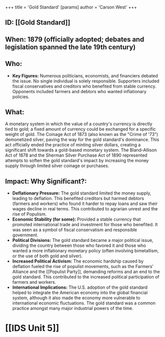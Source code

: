 +++
 title = 'Gold Standard'
[params]
	author = 'Carson West'
+++
## ID: [[Gold Standard]]

## When: 1879 (officially adopted; debates and legislation spanned the late 19th century)

## Who: 
* **Key Figures:**  Numerous politicians, economists, and financiers debated the issue.  No single individual is solely responsible.  Supporters included fiscal conservatives and creditors who benefited from stable currency. Opponents included farmers and debtors who wanted inflationary policies.

## What: 
A monetary system in which the value of a country's currency is directly tied to gold; a fixed amount of currency could be exchanged for a specific weight of gold. The Coinage Act of 1873 (also known as the "Crime of '73") demonetized silver, paving the way for the gold standard's dominance.  This act officially ended the practice of minting silver dollars, creating a significant shift towards a gold-based monetary system. The Bland-Allison Act of 1878 and the Sherman Silver Purchase Act of 1890 represented attempts to soften the gold standard's impact by increasing the money supply through limited silver coinage or purchases.

## Impact: Why Significant?:
* **Deflationary Pressure:** The gold standard limited the money supply, leading to deflation. This benefited creditors but harmed debtors (farmers and workers) who found it harder to repay loans and saw their wages decline in real terms. This contributed to agrarian unrest and the rise of Populism.
* **Economic Stability (for some):**  Provided a stable currency that promoted international trade and investment for those who benefited. It was seen as a symbol of fiscal conservatism and responsible government.
* **Political Divisions:** The gold standard became a major political issue, dividing the country between those who favored it and those who wanted a more inflationary monetary policy (often involving bimetallism, or the use of both gold and silver).
* **Increased Political Activism:**  The economic hardship caused by deflation fueled the rise of populist movements, such as the Farmers' Alliance and the [[Populist Party]], demanding reforms and an end to the gold standard.  This contributed to the increased political participation of farmers and workers.
* **International Implications:** The U.S. adoption of the gold standard helped to integrate the American economy into the global financial system, although it also made the economy more vulnerable to international economic fluctuations.  The gold standard was a common practice amongst many major industrial powers of the time.

# [[IDS Unit 5]]